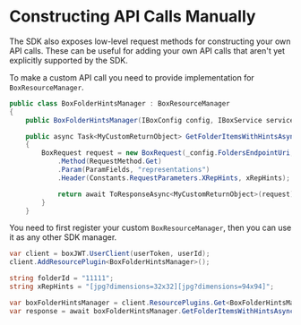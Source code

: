 Constructing API Calls Manually
===========
The SDK also exposes low-level request methods for constructing your own API calls. These can be useful for adding your own API calls that aren't yet explicitly supported by the SDK.

To make a custom API call you need to provide implementation for `BoxResourceManager`.

```c#
public class BoxFolderHintsManager : BoxResourceManager
{
    public BoxFolderHintsManager(IBoxConfig config, IBoxService service, IBoxConverter converter, IAuthRepository auth, string asUser = null, bool? suppressNotifications = null) : base(config, service, converter, auth, asUser, suppressNotifications) { }

    public async Task<MyCustomReturnObject> GetFolderItemsWithHintsAsync(string folderId, string xRepHints)
    {
        BoxRequest request = new BoxRequest(_config.FoldersEndpointUri, string.Format(Constants.ItemsPathString, folderId))
            .Method(RequestMethod.Get)
            .Param(ParamFields, "representations")
            .Header(Constants.RequestParameters.XRepHints, xRepHints);

            return await ToResponseAsync<MyCustomReturnObject>(request).ConfigureAwait(false);
        }
    }
```

You need to first register your custom `BoxResourceManager`, then you can use it as any other SDK manager.

```c#
var client = boxJWT.UserClient(userToken, userId);
client.AddResourcePlugin<BoxFolderHintsManager>();

string folderId = "11111";
string xRepHints = "[jpg?dimensions=32x32][jpg?dimensions=94x94]";

var boxFolderHintsManager = client.ResourcePlugins.Get<BoxFolderHintsManager>();
var response = await boxFolderHintsManager.GetFolderItemsWithHintsAsync(folderId, xRepHints);
```